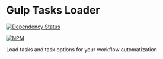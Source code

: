 # Gulp Tasks Loader

[![Dependency Status](https://gemnasium.com/brunobertolini/gulp-tasks-loader.svg)](https://gemnasium.com/brunobertolini/gulp-tasks-loader)

[![NPM](https://nodei.co/npm/gulp-tasks-loader.png?downloads=true)](https://nodei.co/npm/gulp-tasks-loader/)

Load tasks and task options for your workflow automatization

